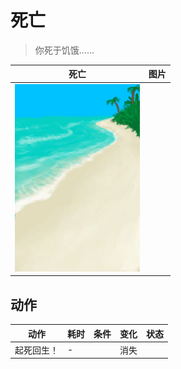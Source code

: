 # 死亡  
> 你死于饥饿……  
  
  死亡  |   图片   
 ----  |  ----:   
   |  <img decoding="async" src="Sprite/Beach.png" href="a.md" style="max-width:300px;max-height:300px;">   
  
## 动作  
动作  |  耗时  |  条件  |  变化  |  状态  
----  |  ----  |  ----  |  ----  |  ----  
起死回生！<br>  |  -  |    |  消失  |    
